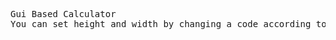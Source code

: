 <pre>
Gui Based Calculator 
You can set height and width by changing a code according to your own choice
</pre>